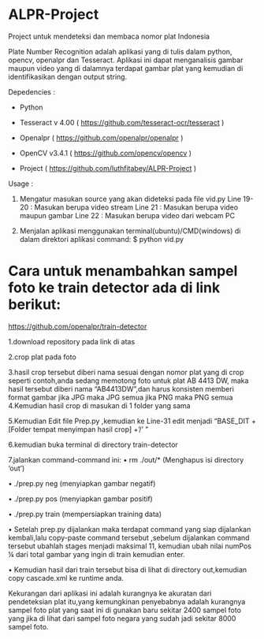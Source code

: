 # ALPR-Project
Project untuk mendeteksi dan membaca nomor plat Indonesia

Plate Number Recognition adalah aplikasi yang di tulis dalam python, opencv, openalpr dan Tesseract. Aplikasi ini dapat menganalisis gambar maupun video yang di dalamnya terdapat gambar plat yang kemudian di identifikasikan dengan output string.

Depedencies :

-	Python

-	Tesseract v 4.00 ( https://github.com/tesseract-ocr/tesseract )

-	Openalpr ( https://github.com/openalpr/openalpr )

-	OpenCV v3.4.1 ( https://github.com/opencv/opencv )

-	Project ( https://github.com/luthfitabey/ALPR-Project )

Usage :
1. Mengatur masukan source yang akan dideteksi pada file vid.py
   Line 19-20	: Masukan berupa video stream
   Line 21	: Masukan berupa video maupun gambar
   Line 22	: Masukan berupa video dari webcam PC

2.	Menjalan aplikasi menggunakan terminal(ubuntu)/CMD(windows) di dalam direktori aplikasi command: $ python vid.py

  # Cara untuk menambahkan sampel foto ke train detector ada di link berikut:
   https://github.com/openalpr/train-detector

1.download repository pada link di atas

2.crop plat pada foto

3.hasil crop tersebut diberi nama sesuai dengan nomor plat yang di crop seperti contoh,anda sedang memotong foto untuk plat AB 4413   DW, maka hasil tersebut diberi nama “AB4413DW”,dan harus konsisten memberi format gambar jika JPG maka JPG semua jika PNG maka PNG         semua
4.Kemudian hasil crop di masukan di 1 folder yang sama

5.Kemudian Edit file Prep.py ,kemudian ke Line-31 edit menjadi “BASE_DIT + [Folder tempat menyimpan hasil crop] +’/’ ”

6.kemudian buka terminal di directory train-detector

7.jalankan command-command ini:
   •	rm ./out/* (Menghapus isi directory ‘out’)
   
   •	./prep.py neg (menyiapkan gambar negatif)
   
   •	./prep.py pos (menyiapkan gambar positif)
   
   •	./prep.py train (mempersiapkan training data)
   
   •	Setelah prep.py dijalankan maka terdapat command yang siap dijalankan kembali,lalu copy-paste command tersebut ,sebelum dijalankan        command tersebut ubahlah stages menjadi maksimal 11, kemudian ubah nilai numPos ¼ dari total gambar yang ingin di train kemudian          enter.
   
   •	Kemudian hasil dari train tersebut bisa di lihat di directory out,kemudian copy cascade.xml ke runtime anda.
   
  
Kekurangan dari aplikasi ini adalah kurangnya ke akuratan dari pendeteksian plat itu,yang kemungkinan penyebabnya adalah kurangnya sampel foto plat yang saat ini di gunakan baru sekitar 2400 sampel foto yang jika di lihat dari sampel foto negara yang sudah jadi sekitar 8000 sampel foto.
